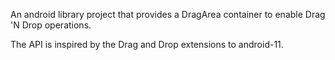 
An android library project that provides a DragArea container to
enable Drag 'N Drop operations.

The API is inspired by the Drag and Drop extensions to android-11.

